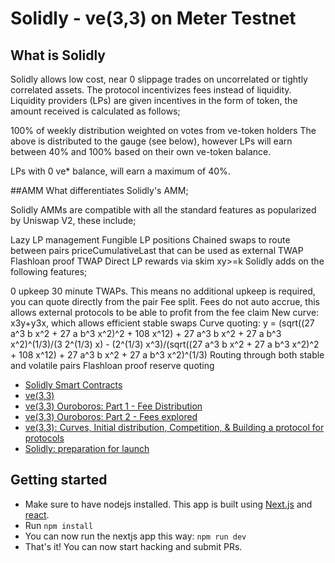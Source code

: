 # Solidly - ve(3,3) on Meter Testnet

## What is Solidly
Solidly allows low cost, near 0 slippage trades on uncorrelated or tightly correlated assets. The protocol incentivizes fees instead of liquidity. Liquidity providers (LPs) are given incentives in the form of token, the amount received is calculated as follows;

100% of weekly distribution weighted on votes from ve-token holders
The above is distributed to the gauge (see below), however LPs will earn between 40% and 100% based on their own ve-token balance.

LPs with 0 ve* balance, will earn a maximum of 40%.

##AMM
What differentiates Solidly's AMM;

Solidly AMMs are compatible with all the standard features as popularized by Uniswap V2, these include;

Lazy LP management
Fungible LP positions
Chained swaps to route between pairs
priceCumulativeLast that can be used as external TWAP
Flashloan proof TWAP
Direct LP rewards via skim
xy>=k
Solidly adds on the following features;

0 upkeep 30 minute TWAPs. This means no additional upkeep is required, you can quote directly from the pair
Fee split. Fees do not auto accrue, this allows external protocols to be able to profit from the fee claim
New curve: x3y+y3x, which allows efficient stable swaps
Curve quoting: y = (sqrt((27 a^3 b x^2 + 27 a b^3 x^2)^2 + 108 x^12) + 27 a^3 b x^2 + 27 a b^3 x^2)^(1/3)/(3 2^(1/3) x) - (2^(1/3) x^3)/(sqrt((27 a^3 b x^2 + 27 a b^3 x^2)^2 + 108 x^12) + 27 a^3 b x^2 + 27 a b^3 x^2)^(1/3)
Routing through both stable and volatile pairs
Flashloan proof reserve quoting
- [Solidly Smart Contracts](https://github.com/andrecronje/solidly)
- [ve(3,3)](https://andrecronje.medium.com/ve-3-3-44466eaa088b)
- [ve(3,3) Ouroboros: Part 1 - Fee Distribution](https://andrecronje.medium.com/ve-3-3-ouroboros-part-1-fee-distribution-5dcf131dc82e)
- [ve(3,3) Ouroboros: Part 2 - Fees explored](https://andrecronje.medium.com/ve-3-3-ouroboros-part-2-fees-explored-c8e026841ae)
- [ve(3,3): Curves, Initial distribution, Competition, & Building a protocol for protocols](https://andrecronje.medium.com/ve-3-3-curves-initial-distribution-competition-building-a-protocol-for-protocols-79a1ff1cf1a1)
- [Solidly: preparation for launch](https://andrecronje.medium.com/solidly-preparation-for-launch-8e653ce8a428)

## Getting started
- Make sure to have nodejs installed. This app is built using [Next.js](https://nextjs.org/learn/basics/create-nextjs-app) and [react](https://reactjs.org/docs/getting-started.html).
- Run `npm install`
- You can now run the nextjs app this way: `npm run dev`
- That's it! You can now start hacking and submit PRs.
